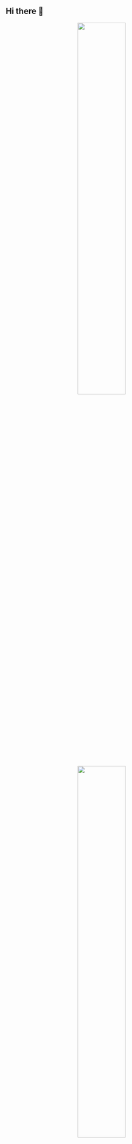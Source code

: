 ## Hi there 👋

<p align="center">
  <img height="50%" width="auto" src ="https://github-readme-stats.vercel.app/api?username=iliasra&show_icons=true&count_private=true&theme=github_dark_dimmed&hide_border=true&hide=issues,stars&bg_color=00000000&rank_icon=github">
  <img height="50%" width="auto" src ="https://github-readme-stats.vercel.app/api/top-langs/?username=iliasra&layout=compact&hide_border=true&theme=github_dark_dimmed&bg_color=00000000&langs_count=6&hide=jupyter%20notebook,tex,css,php">
  <br>
  <br>
</p>

